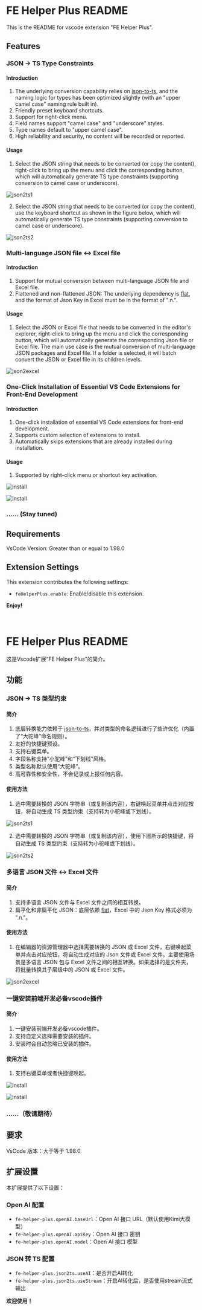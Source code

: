 # FE Helper Plus README

This is the README for vscode extension "FE Helper Plus".

## Features

### JSON -> TS Type Constraints

#### Introduction
1. The underlying conversion capability relies on [json-to-ts](https://www.npmjs.com/package/json-to-ts), and the naming logic for types has been optimized slightly (with an "upper camel case" naming rule built in).
2. Friendly preset keyboard shortcuts.
3. Support for right-click menu.
4. Field names support "camel case" and "underscore" styles.
5. Type names default to "upper camel case".
6. High reliability and security, no content will be recorded or reported.

#### Usage
1. Select the JSON string that needs to be converted (or copy the content), right-click to bring up the menu and click the corresponding button, which will automatically generate TS type constraints (supporting conversion to camel case or underscore).

![json2ts1](https://p9-xtjj-sign.byteimg.com/tos-cn-i-73owjymdk6/dfea51255c2b4935a421e84c5bb8d7c9~tplv-73owjymdk6-jj-mark-v1:0:0:0:0:5o6Y6YeR5oqA5pyv56S-5Yy6IEAg57un57ut5Yqq5Yqb5bCx5aW9:q75.awebp?rk3s=f64ab15b&x-expires=1743261787&x-signature=kEVhyp6J%2Bfti9u1aFC2qCjQch8M%3D)

2. Select the JSON string that needs to be converted (or copy the content), use the keyboard shortcut as shown in the figure below, which will automatically generate TS type constraints (supporting conversion to camel case or underscore).

![json2ts2](https://p9-xtjj-sign.byteimg.com/tos-cn-i-73owjymdk6/42ba55c9150c4652ab8c1ffcdc202e45~tplv-73owjymdk6-jj-mark-v1:0:0:0:0:5o6Y6YeR5oqA5pyv56S-5Yy6IEAg57un57ut5Yqq5Yqb5bCx5aW9:q75.awebp?rk3s=f64ab15b&x-expires=1743261787&x-signature=8Dbh1f0PhFnlDpGOwXUxTYCCh8w%3D)

### Multi-language JSON file <-> Excel file

#### Introduction
1. Support for mutual conversion between multi-language JSON file and Excel file.
2. Flattened and non-flattened JSON: The underlying dependency is [flat](https://www.npmjs.com/package/flat), and the format of Json Key in Excel must be in the format of ".n.".

#### Usage
1. Select the JSON or Excel file that needs to be converted in the editor's explorer, right-click to bring up the menu and click the corresponding button, which will automatically generate the corresponding Json file or Excel file. The main use case is the mutual conversion of multi-language JSON packages and Excel file. If a folder is selected, it will batch convert the JSON or Excel file in its children levels.

![json2excel](https://p9-xtjj-sign.byteimg.com/tos-cn-i-73owjymdk6/7984d40520eb43568836e42fb4a32658~tplv-73owjymdk6-jj-mark-v1:0:0:0:0:5o6Y6YeR5oqA5pyv56S-5Yy6IEAg57un57ut5Yqq5Yqb5bCx5aW9:q75.awebp?rk3s=f64ab15b&x-expires=1743261787&x-signature=QpHId4jt22rwfeSwn6cLsgLx79g%3D)

### One-Click Installation of Essential VS Code Extensions for Front-End Development

#### Introduction
1. One-click installation of essential VS Code extensions for front-end development.
2. Supports custom selection of extensions to install.
3. Automatically skips extensions that are already installed during installation.

#### Usage
1. Supported by right-click menu or shortcut key activation.

![install](https://p3-xtjj-sign.byteimg.com/tos-cn-i-73owjymdk6/b4288572d7be4994b7fc4e1fe46a1e71~tplv-73owjymdk6-jj-mark-v1:0:0:0:0:5o6Y6YeR5oqA5pyv56S-5Yy6IEAg57un57ut5Yqq5Yqb5bCx5aW9:q75.awebp?rk3s=f64ab15b&x-expires=1743312447&x-signature=oFdd3RqezyKRALy3X%2F27mp2mOwE%3D)

![install](https://p3-xtjj-sign.byteimg.com/tos-cn-i-73owjymdk6/2da532ad318448c882a795575a00ef35~tplv-73owjymdk6-jj-mark-v1:0:0:0:0:5o6Y6YeR5oqA5pyv56S-5Yy6IEAg57un57ut5Yqq5Yqb5bCx5aW9:q75.awebp?rk3s=f64ab15b&x-expires=1743312447&x-signature=eSYQjEHs8xNxZEDId3XCm9Hhmzs%3D)

### ...... (Stay tuned)

## Requirements

VsCode Version: Greater than or equal to 1.98.0

## Extension Settings

This extension contributes the following settings:

- `feHelperPlus.enable`: Enable/disable this extension.

**Enjoy!**

<br/>

# FE Helper Plus README

这是Vscode扩展“FE Helper Plus”的简介。

## 功能

### JSON -> TS 类型约束

#### 简介
1. 底层转换能力依赖于 [json-to-ts](https://www.npmjs.com/package/json-to-ts)，并对类型的命名逻辑进行了些许优化（内置了“大驼峰”命名规则）。
2. 友好的快捷键预设。
3. 支持右键菜单。
4. 字段名称支持“小驼峰”和“下划线”风格。
5. 类型名称默认使用“大驼峰”。
6. 高可靠性和安全性，不会记录或上报任何内容。

#### 使用方法
1. 选中需要转换的 JSON 字符串（或复制该内容），右键唤起菜单并点击对应按钮，将自动生成 TS 类型约束（支持转为小驼峰或下划线）。

![json2ts1](https://p9-xtjj-sign.byteimg.com/tos-cn-i-73owjymdk6/dfea51255c2b4935a421e84c5bb8d7c9~tplv-73owjymdk6-jj-mark-v1:0:0:0:0:5o6Y6YeR5oqA5pyv56S-5Yy6IEAg57un57ut5Yqq5Yqb5bCx5aW9:q75.awebp?rk3s=f64ab15b&x-expires=1743261787&x-signature=kEVhyp6J%2Bfti9u1aFC2qCjQch8M%3D)

2. 选中需要转换的 JSON 字符串（或复制该内容），使用下图所示的快捷键，将自动生成 TS 类型约束（支持转为小驼峰或下划线）。

![json2ts2](https://p9-xtjj-sign.byteimg.com/tos-cn-i-73owjymdk6/42ba55c9150c4652ab8c1ffcdc202e45~tplv-73owjymdk6-jj-mark-v1:0:0:0:0:5o6Y6YeR5oqA5pyv56S-5Yy6IEAg57un57ut5Yqq5Yqb5bCx5aW9:q75.awebp?rk3s=f64ab15b&x-expires=1743261787&x-signature=8Dbh1f0PhFnlDpGOwXUxTYCCh8w%3D)

### 多语言 JSON 文件 <-> Excel 文件

#### 简介
1. 支持多语言 JSON 文件与 Excel 文件之间的相互转换。
2. 扁平化和非扁平化 JSON：底层依赖 [flat](https://www.npmjs.com/package/flat)，Excel 中的 Json Key 格式必须为 ".n."。

#### 使用方法
1. 在编辑器的资源管理器中选择需要转换的 JSON 或 Excel 文件，右键唤起菜单并点击对应按钮，将自动生成对应的 Json 文件或 Excel 文件。主要使用场景是多语言 JSON 包与 Excel 文件之间的相互转换。如果选择的是文件夹，将批量转换其子层级中的 JSON 或 Excel 文件。

![json2excel](https://p9-xtjj-sign.byteimg.com/tos-cn-i-73owjymdk6/7984d40520eb43568836e42fb4a32658~tplv-73owjymdk6-jj-mark-v1:0:0:0:0:5o6Y6YeR5oqA5pyv56S-5Yy6IEAg57un57ut5Yqq5Yqb5bCx5aW9:q75.awebp?rk3s=f64ab15b&x-expires=1743261787&x-signature=QpHId4jt22rwfeSwn6cLsgLx79g%3D)

### 一键安装前端开发必备vscode插件

#### 简介
1. 一键安装前端开发必备vscode插件。
2. 支持自定义选择需要安装的插件。
3. 安装时会自动忽略已安装的插件。

#### 使用方法
1. 支持右键菜单或者快捷键唤起。

![install](https://p3-xtjj-sign.byteimg.com/tos-cn-i-73owjymdk6/b4288572d7be4994b7fc4e1fe46a1e71~tplv-73owjymdk6-jj-mark-v1:0:0:0:0:5o6Y6YeR5oqA5pyv56S-5Yy6IEAg57un57ut5Yqq5Yqb5bCx5aW9:q75.awebp?rk3s=f64ab15b&x-expires=1743312447&x-signature=oFdd3RqezyKRALy3X%2F27mp2mOwE%3D)

![install](https://p3-xtjj-sign.byteimg.com/tos-cn-i-73owjymdk6/2da532ad318448c882a795575a00ef35~tplv-73owjymdk6-jj-mark-v1:0:0:0:0:5o6Y6YeR5oqA5pyv56S-5Yy6IEAg57un57ut5Yqq5Yqb5bCx5aW9:q75.awebp?rk3s=f64ab15b&x-expires=1743312447&x-signature=eSYQjEHs8xNxZEDId3XCm9Hhmzs%3D)

### ......（敬请期待）

## 要求

VsCode 版本：大于等于 1.98.0

## 扩展设置

本扩展提供了以下设置：

### Open AI 配置
- `fe-helper-plus.openAI.baseUrl`：Open AI 接口 URL（默认使用Kimi大模型）
- `fe-helper-plus.openAI.apiKey`：Open AI 接口 密钥
- `fe-helper-plus.openAI.model`：Open AI 接口 模型

### JSON 转 TS 配置
- `fe-helper-plus.json2ts.useAI`：是否开启AI转化
- `fe-helper-plus.json2ts.useStream`：开启AI转化后，是否使用stream流式输出

**欢迎使用！**
